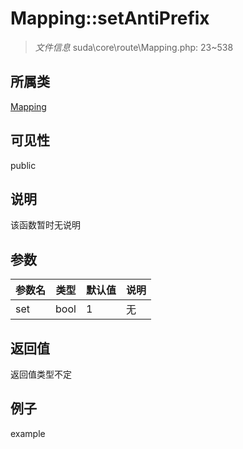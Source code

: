 # Mapping::setAntiPrefix

> *文件信息* suda\core\route\Mapping.php: 23~538
## 所属类 

[Mapping](../Mapping.md)

## 可见性

  public  
## 说明

该函数暂时无说明

## 参数

| 参数名 | 类型 | 默认值 | 说明 |
|--------|-----|-------|-------|
| set |  bool | 1 | 无 |

## 返回值
返回值类型不定

## 例子

example